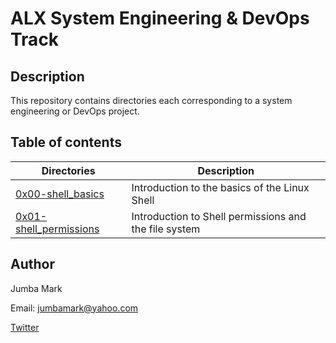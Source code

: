# ALX System Engineering & DevOps Track

## Description
This repository contains directories each corresponding to a system engineering or DevOps project.

## Table of contents
Directories | Description
----------- | -----------
[0x00-shell_basics](./0x00-shell_basics) | Introduction to the basics of the Linux Shell
[0x01-shell_permissions](./0x01-shell_permissions) | Introduction to Shell permissions and the file system

## Author

Jumba Mark

<p><span>Email:</span> <a href="mailto:jumbamark@yahoo.com">jumbamark@yahoo.com</a></p>

[Twitter](https://twitter.com/_jumbamark_)